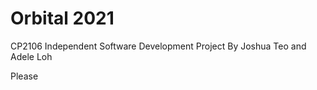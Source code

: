 # Orbital 2021
CP2106 Independent Software Development Project
By Joshua Teo and Adele Loh

Please 
